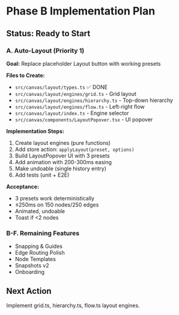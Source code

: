 # Phase B Implementation Plan

## Status: Ready to Start

### A. Auto-Layout (Priority 1)
**Goal:** Replace placeholder Layout button with working presets

**Files to Create:**
- `src/canvas/layout/types.ts` ✅ DONE
- `src/canvas/layout/engines/grid.ts` - Grid layout
- `src/canvas/layout/engines/hierarchy.ts` - Top-down hierarchy
- `src/canvas/layout/engines/flow.ts` - Left-right flow
- `src/canvas/layout/index.ts` - Engine selector
- `src/canvas/components/LayoutPopover.tsx` - UI popover

**Implementation Steps:**
1. Create layout engines (pure functions)
2. Add store action: `applyLayout(preset, options)`
3. Build LayoutPopover UI with 3 presets
4. Add animation with 200-300ms easing
5. Make undoable (single history entry)
6. Add tests (unit + E2E)

**Acceptance:**
- 3 presets work deterministically
- ≤250ms on 150 nodes/250 edges
- Animated, undoable
- Toast if <2 nodes

### B-F. Remaining Features
- Snapping & Guides
- Edge Routing Polish
- Node Templates
- Snapshots v2
- Onboarding

## Next Action
Implement grid.ts, hierarchy.ts, flow.ts layout engines.
